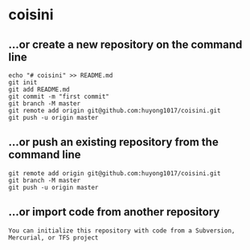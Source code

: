 # coisini

## …or create a new repository on the command line
```
echo "# coisini" >> README.md
git init
git add README.md
git commit -m "first commit"
git branch -M master
git remote add origin git@github.com:huyong1017/coisini.git
git push -u origin master
```

## …or push an existing repository from the command line
```
git remote add origin git@github.com:huyong1017/coisini.git
git branch -M master
git push -u origin master
```

## …or import code from another repository
```
You can initialize this repository with code from a Subversion, Mercurial, or TFS project
```
